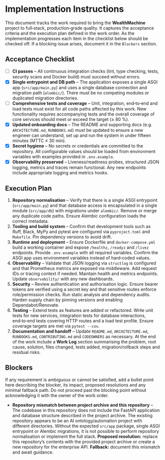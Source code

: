 # Implementation Instructions

This document tracks the work required to bring the **WealthMachine** project to full‑stack, production‑grade quality.  It captures the acceptance criteria and the execution plan defined in the work order.  As the implementation progresses each item in the checklist below should be checked off.  If a blocking issue arises, document it in the `Blockers` section.

## Acceptance Checklist

* [ ] **CI passes** – All continuous integration checks (lint, type checking, tests, security scans and Docker build) must succeed without errors.
* [x] **Single entrypoint and DB path** – The application exposes a single ASGI app (`src/app/main.py`) and uses a single database connection and migration path (`alembic/`).  There must be no competing modules or duplicated migration directories.
* [ ] **Comprehensive tests and coverage** – Unit, integration, end‑to‑end and load tests must exist for all code paths affected by this work.  New functionality requires accompanying tests and the overall coverage of core services should meet or exceed the target (≥ 80 %).
* [x] **Updated onboarding docs** – The README and supporting docs (e.g. `ARCHITECTURE.md`, `RUNBOOKS.md`) must be updated to ensure a new engineer can understand, set up and run the system in under fifteen minutes (MTTC ≤ 30 min).
* [x] **Secret hygiene** – No secrets or credentials are committed to the repository.  All configurable values should be loaded from environment variables with examples provided in `.env.example`.
* [x] **Observability preserved** – Liveness/readiness probes, structured JSON logging, metrics and traces remain functional.  Any new endpoints include appropriate logging and metrics hooks.

## Execution Plan

1. **Repository normalisation** – Verify that there is a single ASGI entrypoint (`src/app/main.py`) and that database access is encapsulated in a single module (`src/app/db`) with migrations under `alembic/`.  Remove or merge any duplicate code paths.  Ensure Alembic configuration loads the correct metadata.
2. **Tooling and build system** – Confirm that development tools such as Ruff, Black, MyPy and pytest are configured via `pyproject.toml` and `Makefile`.  Pin dependency versions to avoid drift.
3. **Runtime and deployment** – Ensure Dockerfile and `docker-compose.yml` build a working container and expose `/healthz`, `/readyz` and `/livez` endpoints.  Provide `.env.example` with all required variables.  Confirm the ASGI app uses environment variables instead of hard‑coded values.
4. **Observability** – Validate that JSON logging via `structlog` is configured and that Prometheus metrics are exposed via middleware.  Add request IDs or tracing context if needed.  Maintain health and metrics endpoints.  Update `observability/` with any new dashboards.
5. **Security** – Review authentication and authorisation logic.  Ensure bearer tokens are verified using a secret key and that sensitive routes enforce role/permission checks.  Run static analysis and dependency audits.  Harden supply chain by pinning versions and enabling Dependabot/Renovate.
6. **Testing** – Extend tests as features are added or refactored.  Write unit tests for new services, integration tests for database interactions, end‑to‑end tests covering HTTP routes and a load test profile.  Ensure coverage targets are met via `pytest --cov`.
7. **Documentation and handoff** – Update `README.md`, `ARCHITECTURE.md`, `RUNBOOKS.md`, `CONTRIBUTING.md` and `CODEOWNERS` as necessary.  At the end of the work include a **Work Log** section summarising the problem, root cause, solution, files changed, tests added, migration/rollback steps and residual risks.

## Blockers

If any requirement is ambiguous or cannot be satisfied, add a bullet point here describing the blocker, its impact, proposed resolutions and any minimal fallback path.  Do not proceed past the blocking point without acknowledging it with the owner of the work order.
* **Repository mismatch between project archive and this repository** – The codebase in this repository does not include the FastAPI application and database structure described in the project archive. The existing repository appears to be an AI ontology/automation project with different directories. Without the expected `src/app` package, single ASGI entrypoint or Alembic migrations, it is not possible to perform repository normalisation or implement the full stack. **Proposed resolution:** replace this repository’s contents with the provided project archive or create a new repository for the enterprise API. **Fallback:** document this mismatch and await guidance.
